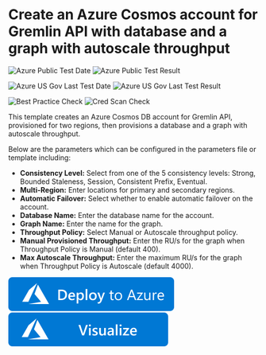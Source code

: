 # Create an Azure Cosmos account for Gremlin API with database and a graph with autoscale throughput

![Azure Public Test Date](https://azurequickstartsservice.blob.core.windows.net/badges/101-cosmosdb-gremlin-autoscale/PublicLastTestDate.svg)
![Azure Public Test Result](https://azurequickstartsservice.blob.core.windows.net/badges/101-cosmosdb-gremlin-autoscale/PublicDeployment.svg)

![Azure US Gov Last Test Date](https://azurequickstartsservice.blob.core.windows.net/badges/101-cosmosdb-gremlin-autoscale/FairfaxLastTestDate.svg)
![Azure US Gov Last Test Result](https://azurequickstartsservice.blob.core.windows.net/badges/101-cosmosdb-gremlin-autoscale/FairfaxDeployment.svg)

![Best Practice Check](https://azurequickstartsservice.blob.core.windows.net/badges/101-cosmosdb-gremlin-autoscale/BestPracticeResult.svg)
![Cred Scan Check](https://azurequickstartsservice.blob.core.windows.net/badges/101-cosmosdb-gremlin-autoscale/CredScanResult.svg)

This template creates an Azure Cosmos DB account for Gremlin API, provisioned for two regions, then provisions a database and a graph with autoscale throughput.

Below are the parameters which can be configured in the parameters file or template including:

- **Consistency Level:** Select from one of the 5 consistency levels: Strong, Bounded Staleness, Session, Consistent Prefix, Eventual.
- **Multi-Region:** Enter locations for primary and secondary regions.
- **Automatic Failover:** Select whether to enable automatic failover on the account.
- **Database Name:** Enter the database name for the account.
- **Graph Name:** Enter the name for the graph.
- **Throughput Policy:** Select Manual or Autoscale throughput policy.
- **Manual Provisioned Throughput:** Enter the RU/s for the graph when Throughput Policy is Manual (default 400).
- **Max Autoscale Throughput:** Enter the maximum RU/s for the graph when Throughput Policy is Autoscale (default 4000).

[![Deploy To Azure](https://raw.githubusercontent.com/Azure/azure-quickstart-templates/master/1-CONTRIBUTION-GUIDE/images/deploytoazure.svg?sanitize=true)]("https://portal.azure.com/#create/Microsoft.Template/uri/https%3A%2F%2Fraw.githubusercontent.com%2FAzure%2Fazure-quickstart-templates%2Fmaster%2F101-cosmosdb-gremlin-autoscale%2Fazuredeploy.json")  [![Visualize](https://raw.githubusercontent.com/Azure/azure-quickstart-templates/master/1-CONTRIBUTION-GUIDE/images/visualizebutton.svg?sanitize=true)]("http://armviz.io/#/?load=https%3A%2F%2Fraw.githubusercontent.com%2FAzure%2Fazure-quickstart-templates%2Fmaster%2F101-cosmosdb-gremlin-autoscale%2Fazuredeploy.json")
